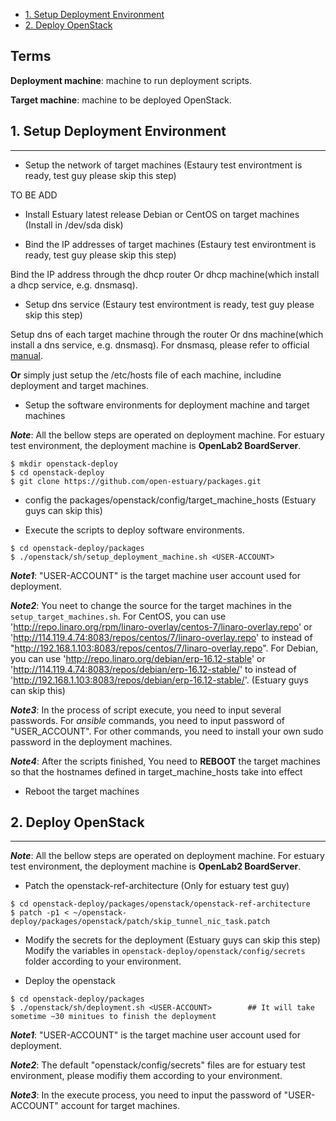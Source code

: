 * [1. Setup Deployment Environment](#1)
* [2. Deploy OpenStack](#2)

## Terms
**Deployment machine**: machine to run deployment scripts.

**Target machine**: machine to be deployed OpenStack.

## <a name="1">1. Setup Deployment Environment</a>
***
* Setup the network of target machines (Estaury test environtment is ready, test guy please skip this step)

TO BE ADD

* Install Estuary latest release Debian or CentOS on target machines (Install in /dev/sda disk)

* Bind the IP addresses of target machines (Estaury test environtment is ready, test guy please skip this step)

Bind the IP address through the dhcp router Or dhcp machine(which install a dhcp service, e.g. dnsmasq).

* Setup dns service (Estaury test environtment is ready, test guy please skip this step)

Setup dns of each target machine through the router Or dns machine(which install a dns service, e.g. dnsmasq).
For dnsmasq, please refer to official [manual](http://www.thekelleys.org.uk/dnsmasq/docs/dnsmasq-man.html).


**Or** simply just setup the /etc/hosts file of each machine, includine deployment and target machines.

* Setup the software environments for deployment machine and target machines

**_Note_**: All the bellow steps are operated on deployment machine. For estuary test environment, the deployment machine is **OpenLab2 BoardServer**.
```
$ mkdir openstack-deploy
$ cd openstack-deploy
$ git clone https://github.com/open-estuary/packages.git
```

* config the packages/openstack/config/target_machine_hosts (Estuary guys can skip this)

* Execute the scripts to deploy software environments.

```
$ cd openstack-deploy/packages
$ ./openstack/sh/setup_deployment_machine.sh <USER-ACCOUNT>
```
**_Note1_**: "USER-ACCOUNT" is the target machine user account used for deployment.

**_Note2_**: You neet to change the source for the target machines in the ```setup_target_machines.sh```. For CentOS, you can use 'http://repo.linaro.org/rpm/linaro-overlay/centos-7/linaro-overlay.repo' or 'http://114.119.4.74:8083/repos/centos/7/linaro-overlay.repo' to instead of "http://192.168.1.103:8083/repos/centos/7/linaro-overlay.repo". For Debian, you can use 'http://repo.linaro.org/debian/erp-16.12-stable' or 'http://114.119.4.74:8083/repos/debian/erp-16.12-stable/' to instead of 'http://192.168.1.103:8083/repos/debian/erp-16.12-stable/'. (Estuary guys can skip this)

**_Note3_**: In the process of script execute, you need to input several passwords. For *ansible* commands, you need to input password of "USER_ACCOUNT". For other commands, you need to install your own sudo password in the deployment machines.

**_Note4_**: After the scripts finished, You need to **REBOOT** the target machines so that the hostnames defined in target_machine_hosts take into effect

* Reboot the target machines

## <a name="2">2. Deploy OpenStack</a>
***
**_Note_**: All the bellow steps are operated on deployment machine. For estuary test environment, the deployment machine is **OpenLab2 BoardServer**.

* Patch the openstack-ref-architecture (Only for estuary test guy)
```
$ cd openstack-deploy/packages/openstack/openstack-ref-architecture
$ patch -p1 < ~/openstack-deploy/packages/openstack/patch/skip_tunnel_nic_task.patch
```

* Modify the secrets for the deployment (Estuary guys can skip this step)
Modify the variables in ```openstack-deploy/openstack/config/secrets``` folder according to your environment.


* Deploy the openstack
```
$ cd openstack-deploy/packages
$ ./openstack/sh/deployment.sh <USER-ACCOUNT>        ## It will take sometime ~30 minitues to finish the deployment
```
**_Note1_**: "USER-ACCOUNT" is the target machine user account used for deployment.

**_Note2_**: The default "openstack/config/secrets" files are for estuary test environment, please modifiy them according to your environment.

**_Note3_**: In the execute process, you need to input the password of "USER-ACCOUNT" account for target machines.
